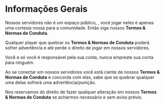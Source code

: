 # Informações Gerais

Nossos servidores não é um espaço público, , você jogar neles é apenas uma cortesia nossa para a comunidade. Então siga nossos **Termos & Normas de Conduta.**

Qualquer player que quebrar os **Termos & Normas de Conduta** poderá sofrer advertência e até perde o direito de jogar em nossos servidores.

Você e só você é responsável pela sua conta, nunca empreste sua conta para ninguém.

Ao se conectar em nossos servidores você está ciente de nossos **Termos & Normas de Conduta** e concorda com elas, sabe que se quebrar qualquer uma delas sofrerá uma advertência/punição.

Nos reservamos do direito de fazer qualquer alteração em nossos **Termos & Normas de Conduta** se acharmos necessário e sem aviso prévio.

